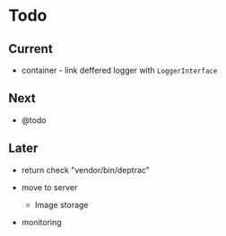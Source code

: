 # Todo

## Current

- container - link deffered logger with `LoggerInterface`

## Next

- @todo

## Later

- return check "vendor/bin/deptrac"

- move to server
  - Image storage

- monitoring
